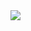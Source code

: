 <img src="http://yuml.me/diagram/scruffy/class/[IVault|+getInternalBalance(): int;+managerUserBalance(): bool; +registerPool(): object; +getPool(): IPool; +registerToken(): object; +deregisterToken(): object;+getPoolTokenInfo(): object; +getPoolTokens(): object; +joinPool(); +exitPool();+swap(); +batchSwap(); +flashLoan()],[IPool|+getTokenType(): SIP-010-Token; +getCollateralType(): SIP-010-Token;+getCollateralRatio():float;+getLiquidationTrigger(): float; +getLiquidationPenalty(): float; +liquidate(): bool; +getVault(); +getPoolId();+onJoinPool();+onExitPool();+onSwap()],[IPool]-[note: Interface abstracting AMM pool logic{bg:wheat}],[IEquation|+getOutGivenIn(): int; +getInGivenOut(): int; +getInGivenPrice(): int;+getPTOutGivenIn(): int; +getInGivenPTOut(): int;+getOutGivenPTIn(): int],[IEquation]-[note: Interface abstracting AMM equation logic{bg:wheat}],[IEquation]^-.-[ayToken/Token Equation],[IEquation]^-.-[ayToken/Collateral Equation],[IVault]^-.-[Vault],[Vault]-[note: Holds all token balances{bg:wheat}],[IPool]<Pool ID-registerPool();registerToken()>[Vault],[IPool]^-.-[ayBTC-Jun2022/STX Pool],[IPool]^-.-[ayBTC-Jun2022/BTC Pool],[ayToken/Token Equation]<-[ayBTC-Jun2022/BTC Pool],[ayToken/Collateral Equation]<-[ayBTC-Jun2022/STX Pool],[IOracle|+getPrice(): int]^-.-[BTC Oracle],[IOracle]^-.-[STX Oracle],[ayBTC-Jun2022/STX Pool]->[BTC Oracle],[ayBTC-Jun2022/STX Pool]->[STX Oracle],[ayBTC-Jun2022/BTC Pool]->[BTC Oracle],[IPoolToken]^-.-[ayBTC-Jun2022/STX Pool],[IPoolToken]^-.-[ayBTC-Jun2022/BTC Pool],[SIP-010-Token]^-.-[ayBTC-Jun2022/STX Pool],[SIP-010-Token]^-.-[ayBTC-Jun2022/BTC Pool],[SIP-010-Token]^-.-[ayBTC-Jun2022],[ayBTC-Jun2022]<-[ayBTC-Jun2022/STX Pool],[ayBTC-Jun2022]<-[ayBTC-Jun2022/BTC Pool],[ILenderBorrower],[IFlashLoanRecipient],[IArbitrageur],[ILiquidator]">
